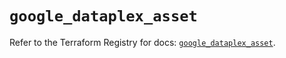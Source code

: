 # `google_dataplex_asset`

Refer to the Terraform Registry for docs: [`google_dataplex_asset`](https://registry.terraform.io/providers/hashicorp/google/6.38.0/docs/resources/dataplex_asset).
